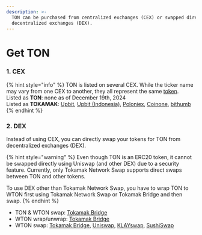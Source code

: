 ```yaml
---
description: >-
  TON can be purchased from centralized exchanges (CEX) or swapped directly from
  decentralized exchanges (DEX).
---
```


# Get TON

### 1. CEX

{% hint style="info" %}
TON is listed on several CEX. While the ticker name may vary from one CEX to another, they all represent the same [token](https://etherscan.io/token/0x2be5e8c109e2197D077D13A82dAead6a9b3433C5).\
Listed as **TON**: none as of December 19th, 2024  \
Listed as **TOKAMAK**: [Upbit](https://upbit.com/exchange?code=CRIX.UPBIT.KRW-TON), [Upbit (Indonesia)](https://id.upbit.com/exchange?code=CRIX.UPBIT.IDR-TON), [Poloniex](https://poloniex.com/trade/TOKAMAK_USDT?type=spot), [Coinone](https://coinone.co.kr/exchange/trade/tokamak/krw), [bithumb](https://www.bithumb.com/react/trade/order/TOKAMAK-KRW)
{% endhint %}

### 2. DEX

Instead of using CEX, you can directly swap your tokens for TON from decentralized exchanges (DEX).&#x20;

{% hint style="warning" %}
Even though TON is an ERC20 token, it cannot be swapped directly using Uniswap (and other DEX) due to a security feature. Currently, only Tokamak Network Swap supports direct swaps between TON and other tokens.

To use DEX other than Tokamak Network Swap, you have to wrap TON to WTON first using Tokamak Network Swap or Tokamak Bridge and then swap.
{% endhint %}

* TON & WTON swap: [Tokamak Bridge](https://app.bridge.tokamak.network/)
* WTON wrap/unwrap: [Tokamak Bridge](https://app.bridge.tokamak.network/)
* WTON swap: [Tokamak Bridge](https://app.bridge.tokamak.network/), [Uniswap](https://app.uniswap.org/#/swap), [KLAYswap](https://klayswap.com/exchange/pool/detail/0xD30339c1Edb95E69E3B5B98F230D97B12f01D844), [SushiSwap](https://www.sushi.com/earn/eth:0x610468b2c5d1bd72c2093c47a6d2da68037c34e2)
